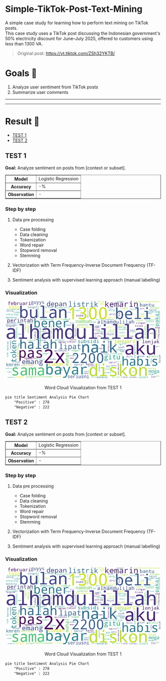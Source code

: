 # Simple-TikTok-Post-Text-Mining

<tiktok-banner>

A simple case study for learning how to perform text mining on TikTok posts.  
This case study uses a TikTok post discussing the Indonesian government's 50% electricity discount for June–July 2025, offered to customers using less than 1300 VA.  

> Original post: https://vt.tiktok.com/ZSh32YKTB/ 

<content-thumbnail>


# Goals 🎯

1. Analyze user sentiment from TikTok posts
2. Summarize user comments

---
---

# Result 📝

- [TEST 1](#test-1)
- [TEST 2](#test-2)


## TEST 1

**Goal:** Analyze sentiment on posts from [context or subset].

<table border="1" style="width: 100%">
  <tr>
    <th>Model</th>
    <td>Logistic Regression</td>
  </tr>
  <tr>
    <th>Accuracy</th>
    <td>-%</td>
  </tr>
  <tr>
    <th>Observation</th>
    <td>-</td>
  </tr>
</table>

### Step by step

1. Data pre processing

    - Case folding
    - Data cleaning
    - Tokenization
    - Word repair
    - Stopword removal
    - Stemming

2. Vectorization with  Term Frequency-Inverse Document Frequency (TF-IDF)
3. Sentiment analysis with supervised learning approach (manual labelling)

### Visualization

![Word Cloud Visualization from TEST 1](img/word-cloud-2025-05-26_01-39-11.png)
<sub><p align="center">Word Cloud Visualization from TEST 1</p></sub>

```mermaid
pie title Sentiment Analysis Pie Chart
    "Positive" : 278
    "Negative" : 222
```

## TEST 2

**Goal:** Analyze sentiment on posts from [context or subset].

<table border="1" style="width: 100%">
  <tr>
    <th>Model</th>
    <td>Logistic Regression</td>
  </tr>
  <tr>
    <th>Accuracy</th>
    <td>-%</td>
  </tr>
  <tr>
    <th>Observation</th>
    <td>-</td>
  </tr>
</table>

### Step by step

1. Data pre processing

    - Case folding
    - Data cleaning
    - Tokenization
    - Word repair
    - Stopword removal
    - Stemming

2. Vectorization with  Term Frequency-Inverse Document Frequency (TF-IDF)
3. Sentiment analysis with supervised learning approach (manual labelling)

### Visualization

![Word Cloud Visualization from TEST 1](img/word-cloud-2025-05-26_01-39-11.png)
<sub><p align="center">Word Cloud Visualization from TEST 1</p></sub>

```mermaid
pie title Sentiment Analysis Pie Chart
    "Positive" : 278
    "Negative" : 222
```